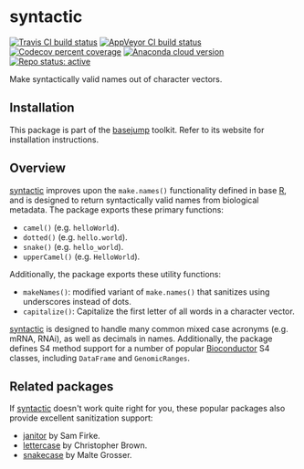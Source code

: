 # syntactic

[![Travis CI build status](https://travis-ci.com/acidgenomics/syntactic.svg?branch=master)](https://travis-ci.com/acidgenomics/syntactic)
[![AppVeyor CI build status](https://ci.appveyor.com/api/projects/status/9alj3hqmvfha9a02/branch/master?svg=true)](https://ci.appveyor.com/project/mjsteinbaugh/syntactic/branch/master)
[![Codecov percent coverage](https://codecov.io/gh/acidgenomics/syntactic/branch/master/graph/badge.svg)](https://codecov.io/gh/acidgenomics/syntactic)
[![Anaconda cloud version](https://anaconda.org/bioconda/r-syntactic/badges/version.svg)](https://anaconda.org/bioconda/r-syntactic)
[![Repo status: active](https://www.repostatus.org/badges/latest/active.svg)](https://www.repostatus.org/#active)

Make syntactically valid names out of character vectors.

## Installation

This package is part of the [basejump][] toolkit. Refer to its website for installation instructions.

## Overview

[syntactic][] improves upon the `make.names()` functionality defined in base [R][], and is designed to return syntactically valid names from biological metadata. The package exports these primary functions:

- `camel()` (e.g. `helloWorld`).
- `dotted()` (e.g. `hello.world`).
- `snake()` (e.g. `hello_world`).
- `upperCamel()` (e.g. `HelloWorld`).

Additionally, the package exports these utility functions:

- `makeNames()`: modified variant of `make.names()` that sanitizes using underscores instead of dots.
- `capitalize()`: Capitalize the first letter of all words in a character vector.

[syntactic][] is designed to handle many common mixed case acronyms (e.g. mRNA, RNAi), as well as decimals in names. Additionally, the package defines S4 method support for a number of popular [Bioconductor][] S4 classes, including `DataFrame` and `GenomicRanges`.

## Related packages

If [syntactic][] doesn't work quite right for you, these popular packages also provide excellent sanitization support:

- [janitor][] by Sam Firke.
- [lettercase][] by Christopher Brown.
- [snakecase][] by Malte Grosser.

[basejump]: https://basejump.acidgenomics.com/
[Bioconductor]: https://bioconductor.org/
[janitor]: https://cran.r-project.org/package=janitor
[lettercase]: https://cran.r-project.org/package=lettercase
[R]: https://www.r-project.org/
[snakecase]: https://cran.r-project.org/package=snakecase
[syntactic]: https://syntactic.acidgenomics.com/
